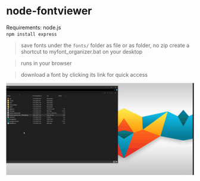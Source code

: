 # node-fontviewer
Requirements: node.js<br>
`npm install express`

>save fonts under the `fonts/` folder as file or as folder, no zip
>create a shortcut to myfont_organizer.bat on your desktop
 
>runs in your browser

>download a font by clicking its link for quick access 

![](Desktop.gif)
